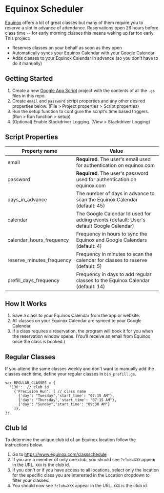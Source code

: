 # Equinox Scheduler

[Equinox](https://equinox.com) offers a lot of great classes but many of them require you to reserve a slot in advance of attendance. Reservations open 26 hours before class time -- for early morning classes this means waking up far too early. This project:

- Reserves classes on your behalf as soon as they open
- Automatically syncs your Equinox Calendar with your Google Calendar
- Adds classes to your Equinox Calendar in advance (so you don't have to do it manually)

## Getting Started

1. Create a new [Google App Script](https://script.google.com/home/my) project with the contents of all the `.gs` files in this repo.
1. Create `email` and `password` script properties and any other desired properties below. (File > Project properties > Script properties)
1. Run the setup function to configure the script's time based triggers. (Run > Run function > setup)
1. (Optional) Enable Stackdriver Logging. (View > Stackdriver Logging)

## Script Properties

Property name | Value
------------ | -------------
email | **Required**. The user's email used for authentication on equinox.com
password | **Required**. The user's password used for authentication on equinox.com
days_in_advance | The number of days in advance to scan the Equinox Calendar (default: 45)
calendar | The Google Calendar Id used for adding events (default: User's default Google Calendar)
calendar_hours_frequency | Frequency in hours to sync the Equinox and Google Calendars (default: 4)
reserve_minutes_frequency | Frequency in minutes to scan the calendar for classes to reserve (default: 5)
prefill_days_frequency | Frequency in days to add regular classes to the Equinox Calendar (default: 14)

## How It Works

1. Save a class to your Equinox Calendar from the app or website.
1. All classes on your Equinox Calendar are synced to your Google Calendar.
1. If a class requires a reservation, the program will book it for you when the reservation window opens. (You'll receive an email from Equinox once the class is booked.)

## Regular Classes

If you attend the same classes weekly and don't want to manually add the classes each time, define your regular classes in `bin_prefill.gs`.

```
var REGULAR_CLASSES = {
  '130':  // club id
    {'Precision Run': [ // class name
      {'day': "Tuesday",'start_time': "07:15 AM"},
      {'day': "Thursday",'start_time': "07:15 AM"},
      {'day': "Sunday",'start_time': "09:30 AM"}
    ]},
};
```

## Club Id

To determine the unique club id of an Equinox location follow the instructions below.

1. Go to https://www.equinox.com/classschedule
1. If you are a member of only one club, you should see `?club=XXX` appear in the URL. `XXX` is the club id.
1. If you don't or if you have access to all locations, select only the location for the specific class you are interested in the Location dropdown to filter your classes.
1. You should now see `?club=XXX` appear in the URL. `XXX` is the club id.
